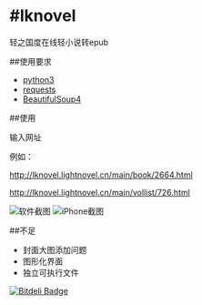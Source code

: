 #lknovel
==========

轻之国度在线轻小说转epub

##使用要求

- [python3](http://www.python.org/getit/ "python3")
- [requests](http://docs.python-requests.org/en/latest/ "requests")
- [BeautifulSoup4](http://www.crummy.com/software/BeautifulSoup/ "BeautifulSoup4")

##使用

输入网址

例如：

http://lknovel.lightnovel.cn/main/book/2664.html

http://lknovel.lightnovel.cn/main/vollist/726.html

![软件截图](https://raw.github.com/bebound/lknovel/master/screenShot/1.PNG)
![iPhone截图](https://raw.github.com/bebound/lknovel/master/screenShot/2.PNG)

##不足

- 封面大图添加问题
- 图形化界面
- 独立可执行文件

[![Bitdeli Badge](https://d2weczhvl823v0.cloudfront.net/bebound/lknovel/trend.png)](https://bitdeli.com/free "Bitdeli Badge")

